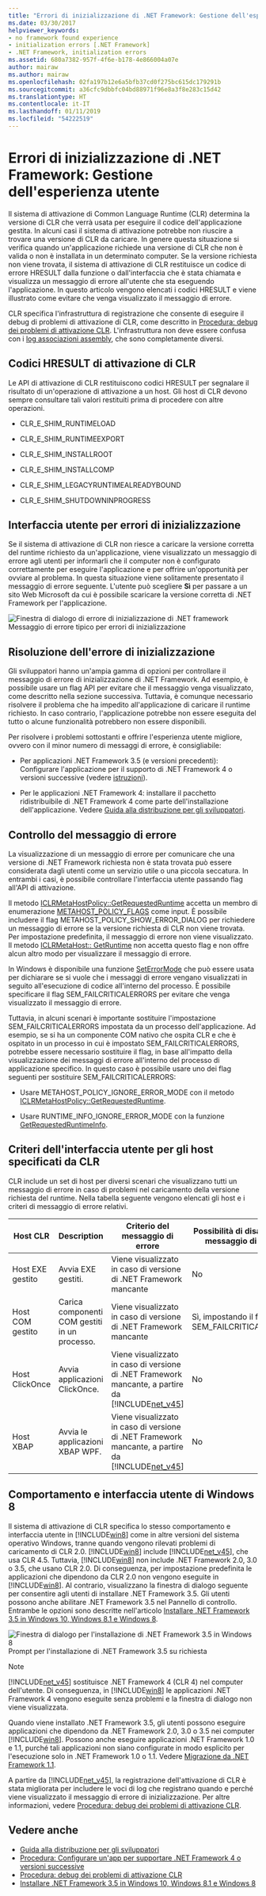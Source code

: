 ```yaml
---
title: "Errori di inizializzazione di .NET Framework: Gestione dell'esperienza utente"
ms.date: 03/30/2017
helpviewer_keywords:
- no framework found experience
- initialization errors [.NET Framework]
- .NET Framework, initialization errors
ms.assetid: 680a7382-957f-4f6e-b178-4e866004a07e
author: mairaw
ms.author: mairaw
ms.openlocfilehash: 02fa197b12e6a5bfb37cd0f275bc615dc179291b
ms.sourcegitcommit: a36cfc9dbbfc04bd88971f96e8a3f8e283c15d42
ms.translationtype: HT
ms.contentlocale: it-IT
ms.lasthandoff: 01/11/2019
ms.locfileid: "54222519"
---
```

# <a name="net-framework-initialization-errors-managing-the-user-experience"></a>Errori di inizializzazione di .NET Framework: Gestione dell'esperienza utente

Il sistema di attivazione di Common Language Runtime (CLR) determina la versione di CLR che verrà usata per eseguire il codice dell'applicazione gestita. In alcuni casi il sistema di attivazione potrebbe non riuscire a trovare una versione di CLR da caricare. In genere questa situazione si verifica quando un'applicazione richiede una versione di CLR che non è valida o non è installata in un determinato computer. Se la versione richiesta non viene trovata, il sistema di attivazione di CLR restituisce un codice di errore HRESULT dalla funzione o dall'interfaccia che è stata chiamata e visualizza un messaggio di errore all'utente che sta eseguendo l'applicazione. In questo articolo vengono elencati i codici HRESULT e viene illustrato come evitare che venga visualizzato il messaggio di errore.

CLR specifica l'infrastruttura di registrazione che consente di eseguire il debug di problemi di attivazione di CLR, come descritto in [Procedura: debug dei problemi di attivazione CLR](../../../docs/framework/deployment/how-to-debug-clr-activation-issues.md). L'infrastruttura non deve essere confusa con i [log associazioni assembly](../../../docs/framework/tools/fuslogvw-exe-assembly-binding-log-viewer.md), che sono completamente diversi.

## <a name="clr-activation-hresult-codes"></a>Codici HRESULT di attivazione di CLR

Le API di attivazione di CLR restituiscono codici HRESULT per segnalare il risultato di un'operazione di attivazione a un host. Gli host di CLR devono sempre consultare tali valori restituiti prima di procedere con altre operazioni.

- CLR_E_SHIM_RUNTIMELOAD

- CLR_E_SHIM_RUNTIMEEXPORT

- CLR_E_SHIM_INSTALLROOT

- CLR_E_SHIM_INSTALLCOMP

- CLR_E_SHIM_LEGACYRUNTIMEALREADYBOUND

- CLR_E_SHIM_SHUTDOWNINPROGRESS

## <a name="ui-for-initialization-errors"></a>Interfaccia utente per errori di inizializzazione

Se il sistema di attivazione di CLR non riesce a caricare la versione corretta del runtime richiesto da un'applicazione, viene visualizzato un messaggio di errore agli utenti per informarli che il computer non è configurato correttamente per eseguire l'applicazione e per offrire un'opportunità per ovviare al problema. In questa situazione viene solitamente presentato il messaggio di errore seguente. L'utente può scegliere **Sì** per passare a un sito Web Microsoft da cui è possibile scaricare la versione corretta di .NET Framework per l'applicazione.

![Finestra di dialogo di errore di inizializzazione di .NET framework](../../../docs/framework/deployment/media/initerrordialog.png "InitErrorDialog") Messaggio di errore tipico per errori di inizializzazione

## <a name="resolving-the-initialization-error"></a>Risoluzione dell'errore di inizializzazione

Gli sviluppatori hanno un'ampia gamma di opzioni per controllare il messaggio di errore di inizializzazione di .NET Framework. Ad esempio, è possibile usare un flag API per evitare che il messaggio venga visualizzato, come descritto nella sezione successiva. Tuttavia, è comunque necessario risolvere il problema che ha impedito all'applicazione di caricare il runtime richiesto. In caso contrario, l'applicazione potrebbe non essere eseguita del tutto o alcune funzionalità potrebbero non essere disponibili.

Per risolvere i problemi sottostanti e offrire l'esperienza utente migliore, ovvero con il minor numero di messaggi di errore, è consigliabile:

- Per applicazioni .NET Framework 3.5 (e versioni precedenti): Configurare l'applicazione per il supporto di .NET Framework 4 o versioni successive (vedere [istruzioni](../../../docs/framework/migration-guide/how-to-configure-an-app-to-support-net-framework-4-or-4-5.md)).

- Per le applicazioni .NET Framework 4: installare il pacchetto ridistribuibile di .NET Framework 4 come parte dell'installazione dell'applicazione. Vedere [Guida alla distribuzione per gli sviluppatori](../../../docs/framework/deployment/deployment-guide-for-developers.md).

## <a name="controlling-the-error-message"></a>Controllo del messaggio di errore

La visualizzazione di un messaggio di errore per comunicare che una versione di .NET Framework richiesta non è stata trovata può essere considerata dagli utenti come un servizio utile o una piccola seccatura. In entrambi i casi, è possibile controllare l'interfaccia utente passando flag all'API di attivazione.

Il metodo [ICLRMetaHostPolicy::GetRequestedRuntime](../../../docs/framework/unmanaged-api/hosting/iclrmetahostpolicy-getrequestedruntime-method.md) accetta un membro di enumerazione [METAHOST_POLICY_FLAGS](../../../docs/framework/unmanaged-api/hosting/metahost-policy-flags-enumeration.md) come input. È possibile includere il flag METAHOST_POLICY_SHOW_ERROR_DIALOG per richiedere un messaggio di errore se la versione richiesta di CLR non viene trovata. Per impostazione predefinita, il messaggio di errore non viene visualizzato. Il metodo [ICLRMetaHost:: GetRuntime](../../../docs/framework/unmanaged-api/hosting/iclrmetahost-getruntime-method.md) non accetta questo flag e non offre alcun altro modo per visualizzare il messaggio di errore.

In Windows è disponibile una funzione [SetErrorMode](https://go.microsoft.com/fwlink/p/?LinkID=255242) che può essere usata per dichiarare se si vuole che i messaggi di errore vengano visualizzati in seguito all'esecuzione di codice all'interno del processo. È possibile specificare il flag SEM_FAILCRITICALERRORS per evitare che venga visualizzato il messaggio di errore.

Tuttavia, in alcuni scenari è importante sostituire l'impostazione SEM_FAILCRITICALERRORS impostata da un processo dell'applicazione. Ad esempio, se si ha un componente COM nativo che ospita CLR e che è ospitato in un processo in cui è impostato SEM_FAILCRITICALERRORS, potrebbe essere necessario sostituire il flag, in base all'impatto della visualizzazione dei messaggi di errore all'interno del processo di applicazione specifico. In questo caso è possibile usare uno dei flag seguenti per sostituire SEM_FAILCRITICALERRORS:

- Usare METAHOST_POLICY_IGNORE_ERROR_MODE con il metodo [ICLRMetaHostPolicy::GetRequestedRuntime](../../../docs/framework/unmanaged-api/hosting/iclrmetahostpolicy-getrequestedruntime-method.md).

- Usare RUNTIME_INFO_IGNORE_ERROR_MODE con la funzione [GetRequestedRuntimeInfo](../../../docs/framework/unmanaged-api/hosting/getrequestedruntimeinfo-function.md).

## <a name="ui-policy-for-clr-provided-hosts"></a>Criteri dell'interfaccia utente per gli host specificati da CLR

CLR include un set di host per diversi scenari che visualizzano tutti un messaggio di errore in caso di problemi nel caricamento della versione richiesta del runtime. Nella tabella seguente vengono elencati gli host e i criteri di messaggio di errore relativi.

|Host CLR|Description|Criterio del messaggio di errore|Possibilità di disabilitare il messaggio di errore|
|--------------|-----------------|--------------------------|------------------------------------|
|Host EXE gestito|Avvia EXE gestiti.|Viene visualizzato in caso di versione di .NET Framework mancante|No|
|Host COM gestito|Carica componenti COM gestiti in un processo.|Viene visualizzato in caso di versione di .NET Framework mancante|Sì, impostando il flag SEM_FAILCRITICALERRORS|
|Host ClickOnce|Avvia applicazioni ClickOnce.|Viene visualizzato in caso di versione di .NET Framework mancante, a partire da [!INCLUDE[net_v45](../../../includes/net-v45-md.md)]|No|
|Host XBAP|Avvia le applicazioni XBAP WPF.|Viene visualizzato in caso di versione di .NET Framework mancante, a partire da [!INCLUDE[net_v45](../../../includes/net-v45-md.md)]|No|

## <a name="windows-8-behavior-and-ui"></a>Comportamento e interfaccia utente di Windows 8

Il sistema di attivazione di CLR specifica lo stesso comportamento e interfaccia utente in [!INCLUDE[win8](../../../includes/win8-md.md)] come in altre versioni del sistema operativo Windows, tranne quando vengono rilevati problemi di caricamento di CLR 2.0. [!INCLUDE[win8](../../../includes/win8-md.md)] include [!INCLUDE[net_v45](../../../includes/net-v45-md.md)], che usa CLR 4.5. Tuttavia, [!INCLUDE[win8](../../../includes/win8-md.md)] non include .NET Framework 2.0, 3.0 o 3.5, che usano CLR 2.0. Di conseguenza, per impostazione predefinita le applicazioni che dipendono da CLR 2.0 non vengono eseguite in [!INCLUDE[win8](../../../includes/win8-md.md)]. Al contrario, visualizzano la finestra di dialogo seguente per consentire agli utenti di installare .NET Framework 3.5. Gli utenti possono anche abilitare .NET Framework 3.5 nel Pannello di controllo. Entrambe le opzioni sono descritte nell'articolo [Installare .NET Framework 3.5 in Windows 10, Windows 8.1 e Windows 8](../../../docs/framework/install/dotnet-35-windows-10.md).

![Finestra di dialogo per l'installazione di .NET Framework 3.5 in Windows 8](../../../docs/framework/deployment/media/installdialog.png "installdialog") Prompt per l'installazione di .NET Framework 3.5 su richiesta

> [!NOTE]
> [!INCLUDE[net_v45](../../../includes/net-v45-md.md)] sostituisce .NET Framework 4 (CLR 4) nel computer dell'utente. Di conseguenza, in [!INCLUDE[win8](../../../includes/win8-md.md)] le applicazioni .NET Framework 4 vengono eseguite senza problemi e la finestra di dialogo non viene visualizzata.

Quando viene installato .NET Framework 3.5, gli utenti possono eseguire applicazioni che dipendono da .NET Framework 2.0, 3.0 o 3.5 nei computer [!INCLUDE[win8](../../../includes/win8-md.md)]. Possono anche eseguire applicazioni .NET Framework 1.0 e 1.1, purché tali applicazioni non siano configurate in modo esplicito per l'esecuzione solo in .NET Framework 1.0 o 1.1. Vedere [Migrazione da .NET Framework 1.1](../../../docs/framework/migration-guide/migrating-from-the-net-framework-1-1.md).

A partire da [!INCLUDE[net_v45](../../../includes/net-v45-md.md)], la registrazione dell'attivazione di CLR è stata migliorata per includere le voci di log che registrano quando e perché viene visualizzato il messaggio di errore di inizializzazione. Per altre informazioni, vedere [Procedura: debug dei problemi di attivazione CLR](../../../docs/framework/deployment/how-to-debug-clr-activation-issues.md).

## <a name="see-also"></a>Vedere anche

- [Guida alla distribuzione per gli sviluppatori](../../../docs/framework/deployment/deployment-guide-for-developers.md)
- [Procedura: Configurare un'app per supportare .NET Framework 4 o versioni successive](../../../docs/framework/migration-guide/how-to-configure-an-app-to-support-net-framework-4-or-4-5.md)
- [Procedura: debug dei problemi di attivazione CLR](../../../docs/framework/deployment/how-to-debug-clr-activation-issues.md)
- [Installare .NET Framework 3.5 in Windows 10, Windows 8.1 e Windows 8](../../../docs/framework/install/dotnet-35-windows-10.md)